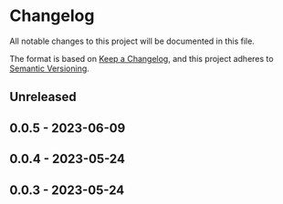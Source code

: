 # Changelog

All notable changes to this project will be documented in this file.

The format is based on [Keep a Changelog](https://keepachangelog.com/en/1.0.0/),
and this project adheres to [Semantic Versioning](https://semver.org/spec/v2.0.0.html).

## Unreleased

## 0.0.5 - 2023-06-09

## 0.0.4 - 2023-05-24

## 0.0.3 - 2023-05-24
